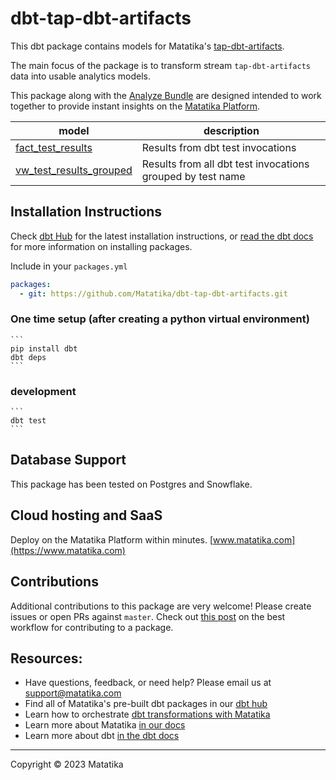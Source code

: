 # dbt-tap-dbt-artifacts
This dbt package contains models for Matatika's [tap-dbt-artifacts](https://github.com/Matatika/tap-dbt-artifacts).

The main focus of the package is to transform stream `tap-dbt-artifacts` data into usable analytics models.

This package along with the [Analyze Bundle](https://github.com/Matatika/analyze-dbt-artifacts) are designed intended to work together to provide instant insights on the [Matatika Platform](https://www.matatika.com).

| **model**              | **description** |
| ---------------------- | ------------------------------------------------------------- |
| [fact_test_results](models/base/fact_test_results.sql) | Results from dbt test invocations |
| [vw_test_results_grouped](models/base/vw_test_results_grouped.sql) | Results from all dbt test invocations grouped by test name |


## Installation Instructions
Check [dbt Hub](https://hub.getdbt.com/) for the latest installation instructions, or [read the dbt docs](https://docs.getdbt.com/docs/package-management) for more information on installing packages.

Include in your `packages.yml`
```yaml
packages:
  - git: https://github.com/Matatika/dbt-tap-dbt-artifacts.git
```

### One time setup (after creating a python virtual environment)

    ```
    pip install dbt
    dbt deps
    ```

### development

    ```
    dbt test
    ```

## Database Support
This package has been tested on Postgres and Snowflake.

## Cloud hosting and SaaS
Deploy on the Matatika Platform within minutes. [www.matatika.com](https://www.matatika.com)

## Contributions

Additional contributions to this package are very welcome! Please create issues
or open PRs against `master`. Check out 
[this post](https://discourse.getdbt.com/t/contributing-to-a-dbt-package/657) 
on the best workflow for contributing to a package.

## Resources:
- Have questions, feedback, or need help? Please email us at support@matatika.com
- Find all of Matatika's pre-built dbt packages in our [dbt hub](https://hub.getdbt.com/Matatika/)
- Learn how to orchestrate [dbt transformations with Matatika](https://www.matatika.com/docs/getting-started/)
- Learn more about Matatika [in our docs](https://www.matatika.com/docs/introduction)
- Learn more about dbt [in the dbt docs](https://docs.getdbt.com/docs/introduction)

---

Copyright &copy; 2023 Matatika
